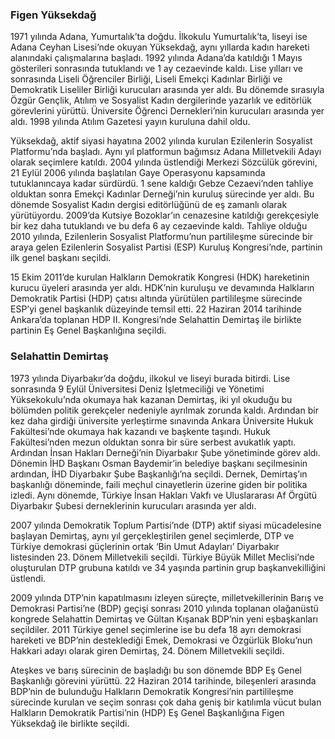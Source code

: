 ### Figen Yüksekdağ 

1971 yılında Adana, Yumurtalık’ta doğdu. İlkokulu Yumurtalık’ta, liseyi ise Adana Ceyhan Lisesi’nde okuyan Yüksekdağ, aynı yıllarda kadın hareketi alanındaki çalışmalarına başladı. 1992 yılında Adana’da katıldığı 1 Mayıs gösterileri sonrasında tutuklandı ve 1 ay cezaevinde kaldı. Lise yılları ve sonrasında Liseli Öğrenciler Birliği, Liseli Emekçi Kadınlar Birliği ve Demokratik Liseliler Birliği kurucuları arasında yer aldı. Bu dönemde sırasıyla Özgür Gençlik, Atılım ve Sosyalist Kadın dergilerinde yazarlık ve editörlük görevlerini yürüttü. Üniversite Öğrenci Dernekleri’nin kurucuları arasında yer aldı. 1998 yılında Atılım Gazetesi yayın kuruluna dahil oldu.

Yüksekdağ, aktif siyasi hayatına 2002 yılında kurulan Ezilenlerin Sosyalist Platformu’nda başladı. Aynı yıl platformun bağımsız Adana Milletvekili Adayı olarak seçimlere katıldı. 2004 yılında üstlendiği Merkezi Sözcülük görevini, 21 Eylül 2006 yılında başlatılan Gaye Operasyonu kapsamında tutuklanıncaya kadar sürdürdü. 1 sene kaldığı Gebze Cezaevi’nden tahliye olduktan sonra Emekçi Kadınlar Derneği’nin kuruluş sürecinde yer aldı. Bu dönemde Sosyalist Kadın dergisi editörlüğünü de eş zamanlı olarak yürütüyordu. 2009’da Kutsiye Bozoklar’ın cenazesine katıldığı gerekçesiyle bir kez daha tutuklandı ve bu defa 6 ay cezaevinde kaldı. Tahliye olduğu 2010 yılında, Ezilenlerin Sosyalist Platformu’nun partilileşme sürecinde bir araya gelen Ezilenlerin Sosyalist Partisi (ESP) Kuruluş Kongresi’nde, partinin ilk genel başkanı seçildi.

15 Ekim 2011’de kurulan Halkların Demokratik Kongresi (HDK) hareketinin kurucu üyeleri arasında yer aldı. HDK’nin kuruluşu ve devamında Halkların Demokratik Partisi (HDP) çatısı altında yürütülen partilileşme sürecinde ESP’yi genel başkanlık düzeyinde temsil etti. 22 Haziran 2014 tarihinde Ankara’da toplanan HDP II. Kongresi’nde Selahattin Demirtaş ile birlikte partinin Eş Genel Başkanlığına seçildi.

### Selahattin Demirtaş

1973 yılında Diyarbakır’da doğdu, ilkokul ve liseyi burada bitirdi. Lise sonrasında 9 Eylül Üniversitesi Deniz İşletmeciliği ve Yönetimi Yüksekokulu’nda okumaya hak kazanan Demirtaş, iki yıl okuduğu bu bölümden politik gerekçeler nedeniyle ayrılmak zorunda kaldı. Ardından bir kez daha girdiği üniversite yerleştirme sınavında Ankara Üniversite Hukuk Fakültesi’nde okumaya hak kazandı ve başkente taşındı. Hukuk Fakültesi’nden mezun olduktan sonra bir süre serbest avukatlık yaptı. Ardından İnsan Hakları Derneği’nin Diyarbakır Şube yönetiminde görev aldı. Dönemin İHD Başkanı Osman Baydemir’in belediye başkanı seçilmesinin ardından, İHD Diyarbakır Şube Başkanlığı’na seçildi. Dernek, Demirtaş’ın başkanlığı döneminde, faili meçhul cinayetlerin üzerine giden bir politika izledi. Aynı dönemde, Türkiye İnsan Hakları Vakfı ve Uluslararası Af Örgütü Diyarbakır Şubesi derneklerinin kurucuları arasında yer aldı.

2007 yılında Demokratik Toplum Partisi’nde (DTP) aktif siyasi mücadelesine başlayan Demirtaş, aynı yıl gerçekleştirilen genel seçimlerde, DTP ve Türkiye demokrasi güçlerinin ortak ‘Bin Umut Adayları’ Diyarbakır listesinden 23. Dönem Milletvekili seçildi. Türkiye Büyük Millet Meclisi’nde oluşturulan DTP grubuna katıldı ve 34 yaşında partinin grup başkanvekilliğini üstlendi.

2009 yılında DTP’nin kapatılmasını izleyen süreçte, milletvekillerinin Barış ve Demokrasi Partisi’ne (BDP) geçişi sonrası 2010 yılında toplanan olağanüstü kongrede Selahattin Demirtaş ve Gültan Kışanak BDP’nin yeni eşbaşkanları seçildiler. 2011 Türkiye genel seçimlerine ise bu defa 18 ayrı demokrasi hareketi ve BDP’nin desteklediği Emek, Demokrasi ve Özgürlük Bloku’nun Hakkari adayı olarak giren Demirtaş, 24. Dönem Milletvekili seçildi.

Ateşkes ve barış sürecinin de başladığı bu son dönemde BDP Eş Genel Başkanlığı görevini yürüttü. 22 Haziran 2014 tarihinde, bileşenleri arasında BDP’nin de bulunduğu Halkların Demokratik Kongresi’nin partilileşme sürecinde kurulan ve seçim sonrası çok daha geniş bir katılımla vücut bulan Halkların Demokratik Partisi’nin (HDP) Eş Genel Başkanlığına Figen Yüksekdağ ile birlikte seçildi.
